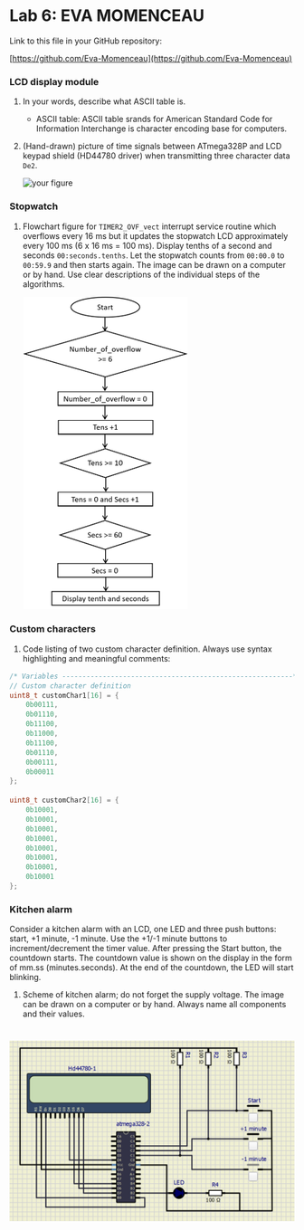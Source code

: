 # Lab 6: EVA MOMENCEAU

Link to this file in your GitHub repository:

[https://github.com/Eva-Momenceau](https://github.com/Eva-Momenceau)


### LCD display module

1. In your words, describe what ASCII table is.
   * ASCII table: ASCII table srands for American Standard Code for Information Interchange is character encoding base for computers.

2. (Hand-drawn) picture of time signals between ATmega328P and LCD keypad shield (HD44780 driver) when transmitting three character data `De2`.

   ![your figure]()


### Stopwatch

1. Flowchart figure for `TIMER2_OVF_vect` interrupt service routine which overflows every 16&nbsp;ms but it updates the stopwatch LCD approximately every 100&nbsp;ms (6 x 16&nbsp;ms = 100&nbsp;ms). Display tenths of a second and seconds `00:seconds.tenths`. Let the stopwatch counts from `00:00.0` to `00:59.9` and then starts again. The image can be drawn on a computer or by hand. Use clear descriptions of the individual steps of the algorithms.

   ![your figure](./flow.png)


### Custom characters

1. Code listing of two custom character definition. Always use syntax highlighting and meaningful comments:

```c
/* Variables ---------------------------------------------------------*/
// Custom character definition
uint8_t customChar1[16] = {
    0b00111,
    0b01110,
    0b11100,
    0b11000,
    0b11100,
    0b01110,
    0b00111,
    0b00011
};

uint8_t customChar2[16] = {
    0b10001,
	0b10001,
	0b10001,
	0b10001,
	0b10001,
	0b10001,
	0b10001,
	0b10001
};
```


### Kitchen alarm

Consider a kitchen alarm with an LCD, one LED and three push buttons: start, +1 minute, -1 minute. Use the +1/-1 minute buttons to increment/decrement the timer value. After pressing the Start button, the countdown starts. The countdown value is shown on the display in the form of mm.ss (minutes.seconds). At the end of the countdown, the LED will start blinking.

1. Scheme of kitchen alarm; do not forget the supply voltage. The image can be drawn on a computer or by hand. Always name all components and their values.

#    ![your figure](./cap.png)